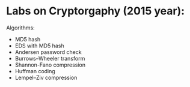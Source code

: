 
# Labs on Cryptorgaphy (2015 year):

Algorithms:
+ MD5 hash
+ EDS with MD5 hash
+ Andersen password check
+ Burrows–Wheeler transform
+ Shannon-Fano compression
+ Huffman coding
+ Lempel–Ziv compression